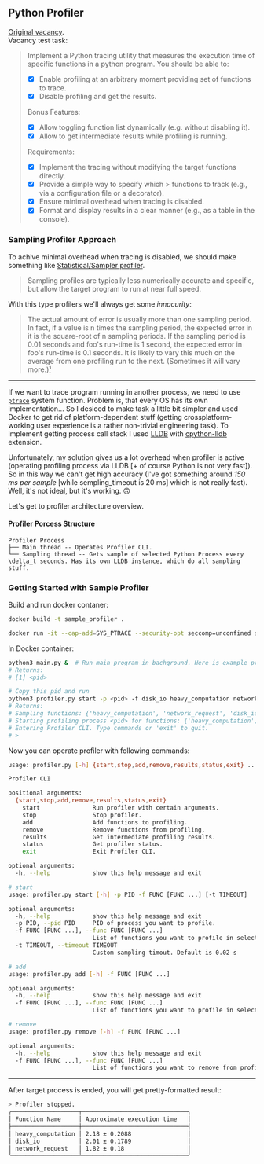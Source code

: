 ## Python Profiler

[Original vacancy](https://internship.jetbrains.com/projects/1623).  
Vacancy test task:  

> Implement a Python tracing utility that measures the execution time of specific functions in a python program. You should be able to:
> - [x] Enable profiling at an arbitrary moment providing set of functions to trace.
> - [x] Disable profiling and get the results.
>
> Bonus Features:  
> - [x] Allow toggling function list dynamically (e.g. without disabling it).  
> - [x] Allow to get intermediate results while profiling is running.
> 
> Requirements:  
> - [x] Implement the tracing without modifying the target functions directly.  
> - [x] Provide a simple way to specify which > functions to track (e.g., via a configuration file or a decorator).  
> - [x] Ensure minimal overhead when tracing is disabled.  
> - [x] Format and display results in a clear manner (e.g., as a table in the console).


### Sampling Profiler Approach
To achive minimal overhead when tracing is disabled, we should make something like [Statistical/Sampler profiler](https://en.wikipedia.org/wiki/Profiling_(computer_programming)#Statistical_profilers).

> Sampling profiles are typically less numerically accurate and specific, but allow the target program to run at near full speed.

With this type profilers we'll always get some *innacurity*:

> The actual amount of error is usually more than one sampling period. In fact, if a value is n times the sampling period, the expected error in it is the square-root of n sampling periods. If the sampling period is 0.01 seconds and foo's run-time is 1 second, the expected error in foo's run-time is 0.1 seconds. It is likely to vary this much on the average from one profiling run to the next. (Sometimes it will vary more.)[¹](https://web.archive.org/web/20120529075000/http://www.cs.utah.edu/dept/old/texinfo/as/gprof.html#:~:text=The%20actual%20amount,will%20vary%20more.)

---

If we want to trace program running in another process, we need to use [`ptrace`](https://en.wikipedia.org/wiki/Ptrace) system function. Problem is, that every OS has its own implementation... So I desiced to make task a little bit simpler and used Docker to get rid of platform-dependent stuff (getting crossplatform-working user experience is a rather non-trivial engineering task). To implement getting process call stack I used [LLDB](https://lldb.llvm.org/) with [cpython-lldb](https://github.com/malor/cpython-lldb) extension.  

Unfortunately, my solution gives us a lot overhead when profiler is active (operating profiling process via LLDB [+ of course Python is not very fast]). So in this way we can't get high accuracy (I've got something around *150 ms per sample* [while sempling_timeout is 20 ms] which is not really fast).  
Well, it's not ideal, but it's working. 🙃

Let's get to profiler architecture overview.

#### Profiler Porcess Structure
```
Profiler Process
├── Main thread -- Operates Profiler CLI.
└── Sampling thread -- Gets sample of selected Python Process every \delta_t seconds. Has its own LLDB instance, which do all sampling stuff.
```

### Getting Started with Sample Profiler
Build and run docker contaner:
```bash
docker build -t sample_profiler .

docker run -it --cap-add=SYS_PTRACE --security-opt seccomp=unconfined sample_profiler
```

In Docker container:
```bash
python3 main.py &  # Run main program in bachground. Here is example program.
# Returns:
# [1] <pid>

# Copy this pid and run
python3 profiler.py start -p <pid> -f disk_io heavy_computation network_request
# Returns:
# Sampling functions: {'heavy_computation', 'network_request', 'disk_io'}
# Starting profiling process <pid> for functions: {'heavy_computation', 'network_request', 'disk_io'}
# Entering Profiler CLI. Type commands or 'exit' to quit.
# > 
```

Now you can operate profiler with following commands:
```bash
usage: profiler.py [-h] {start,stop,add,remove,results,status,exit} ...

Profiler CLI

positional arguments:
  {start,stop,add,remove,results,status,exit}
    start               Run profiler with certain arguments.
    stop                Stop profiler.
    add                 Add functions to profiling.
    remove              Remove functions from profiling.
    results             Get intermediate profiling results.
    status              Get profiler status.
    exit                Exit Profiler CLI.

optional arguments:
  -h, --help            show this help message and exit
```

```bash
# start
usage: profiler.py start [-h] -p PID -f FUNC [FUNC ...] [-t TIMEOUT]

optional arguments:
  -h, --help            show this help message and exit
  -p PID, --pid PID     PID of process you want to profile.
  -f FUNC [FUNC ...], --func FUNC [FUNC ...]
                        List of functions you want to profile in selected Python process.
  -t TIMEOUT, --timeout TIMEOUT
                        Custom sampling timout. Default is 0.02 s
```

```bash
# add
usage: profiler.py add [-h] -f FUNC [FUNC ...]

optional arguments:
  -h, --help            show this help message and exit
  -f FUNC [FUNC ...], --func FUNC [FUNC ...]
                        List of functions you want to profile in selected Python process.
```

```bash
# remove
usage: profiler.py remove [-h] -f FUNC [FUNC ...]

optional arguments:
  -h, --help            show this help message and exit
  -f FUNC [FUNC ...], --func FUNC [FUNC ...]
                        List of functions you want to remove from profiling in selected Python process.
```

---

After target process is ended, you will get pretty-formatted result:
```bash
> Profiler stopped.
╭───────────────────┬──────────────────────────────╮
│ Function Name     │ Approximate execution time   │
├───────────────────┼──────────────────────────────┤
│ heavy_computation │ 2.18 ± 0.2088                │
│ disk_io           │ 2.01 ± 0.1789                │
│ network_request   │ 1.82 ± 0.18                  │
╰───────────────────┴──────────────────────────────╯
```
